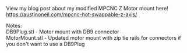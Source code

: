 View my blog post about my modified MPCNC Z Motor mount here!  
https://austinoneil.com/mpcnc-hot-swappable-z-axis/

Notes:  
DB9Plug.stl - Motor mount with DB9 connector  
MotorMount.stl - Updated motor mount with zip tie rails for connectors if you don't want to use a DB9Plug  
